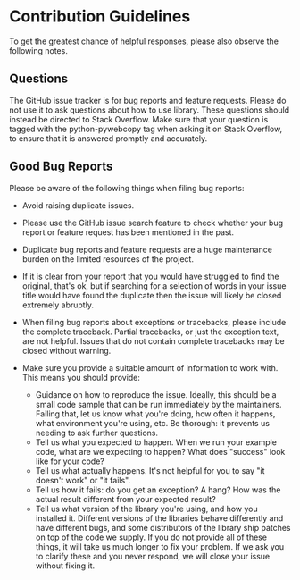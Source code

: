 # Contribution Guidelines
To get the greatest chance of helpful responses, please also observe the following notes.

## Questions

The GitHub issue tracker is for bug reports and feature requests.
Please do not use it to ask questions about how to use library.
These questions should instead be directed to Stack Overflow.
Make sure that your question is tagged with the python-pywebcopy tag when asking it on Stack Overflow,
to ensure that it is answered promptly and accurately.

## Good Bug Reports

Please be aware of the following things when filing bug reports:
- Avoid raising duplicate issues.
- Please use the GitHub issue search feature to check whether your bug report or feature request has
been mentioned in the past.
- Duplicate bug reports and feature requests are a huge maintenance burden on the limited resources of the project.
- If it is clear from your report that you would have struggled to find the original, that's ok, but if searching
for a selection of words in your issue title would have found the duplicate then the issue will likely be closed
extremely abruptly.
- When filing bug reports about exceptions or tracebacks, please include the complete traceback.
Partial tracebacks, or just the exception text, are not helpful.
Issues that do not contain complete tracebacks may be closed without warning.

- Make sure you provide a suitable amount of information to work with. This means you should provide:
    - Guidance on how to reproduce the issue. Ideally, this should be a small code sample that
        can be run immediately by the maintainers.
        Failing that, let us know what you're doing, how often it happens,
        what environment you're using, etc. Be thorough: it prevents us needing to ask further questions.
    - Tell us what you expected to happen. When we run your example code, what are we expecting to happen? What does "success" look like for your code?
    - Tell us what actually happens. It's not helpful for you to say "it doesn't work" or "it fails".
    - Tell us how it fails: do you get an exception? A hang? How was the actual result different from your expected result?
    - Tell us what version of the library you're using, and how you installed it.
        Different versions of the libraries behave differently and have different bugs,
        and some distributors of the library ship patches on top of the code we supply.
If you do not provide all of these things,
it will take us much longer to fix your problem.
If we ask you to clarify these and you never respond, we will close your issue without fixing it.
